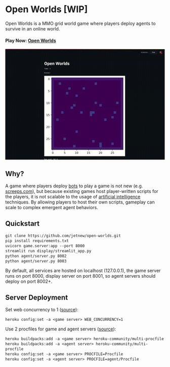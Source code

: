 # Open Worlds [WIP]

Open Worlds is a MMO grid world game where players deploy agents to survive in an online world.

#### Play Now: [Open Worlds](https://share.streamlit.io/jetnew/open-worlds)

![image](assets/demo.gif)

## Why?
A game where players deploy [bots](https://en.wikipedia.org/wiki/Internet_bot) to play a game is not new (e.g. [screeps.com](https://screeps.com)), but because existing games host player-written scripts for the players, it is not scalable to the usage of [artificial intelligence](https://en.wikipedia.org/wiki/Deep_learning) techniques.
By allowing players to host their own scripts, gameplay can scale to complex emergent agent behaviors.

## Quickstart
```
git clone https://github.com/jetnew/open-worlds.git
pip install requirements.txt
uvicorn game.server:app --port 8000
streamlit run display/streamlit_app.py
python agent/server.py 8002
python agent/server.py 8003
```
By default, all services are hosted on localhost (127.0.0.1), the game server runs on port 8000, display server on port 8001, so agent servers should deploy on port 8002+.

## Server Deployment
Set web concurrency to 1 ([source](https://stackoverflow.com/questions/44292627/python-app-on-heroku-platform-seems-to-start-on-two-threads)):
```
heroku config:set -a <game server> WEB_CONCURRENCY=1
```
Use 2 procfiles for game and agent servers ([source](https://elements.heroku.com/buildpacks/heroku/heroku-buildpack-multi-procfile)):
```
heroku buildpacks:add -a <game server> heroku-community/multi-procfile
heroku buildpacks:add -a <agent server> heroku-community/multi-procfile
heroku config:set -a <game server> PROCFILE=Procfile
heroku config:set -a <agent server> PROCFILE=agent/Procfile
```